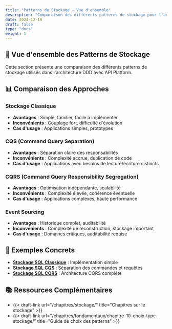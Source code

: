 ```yaml
---
title: "Patterns de Stockage - Vue d'ensemble"
description: "Comparaison des différents patterns de stockage pour l'architecture DDD"
date: 2024-12-19
draft: false
type: "docs"
weight: 1
---
```


## 🎯 **Vue d'ensemble des Patterns de Stockage**

Cette section présente une comparaison des différents patterns de stockage utilisés dans l'architecture DDD avec API Platform.

## 📊 **Comparaison des Approches**

### **Stockage Classique**
- **Avantages** : Simple, familier, facile à implémenter
- **Inconvénients** : Couplage fort, difficulté d'évolution
- **Cas d'usage** : Applications simples, prototypes

### **CQS (Command Query Separation)**
- **Avantages** : Séparation claire des responsabilités
- **Inconvénients** : Complexité accrue, duplication de code
- **Cas d'usage** : Applications avec besoins de lecture/écriture distincts

### **CQRS (Command Query Responsibility Segregation)**
- **Avantages** : Optimisation indépendante, scalabilité
- **Inconvénients** : Complexité élevée, cohérence éventuelle
- **Cas d'usage** : Applications complexes, haute performance

### **Event Sourcing**
- **Avantages** : Historique complet, auditabilité
- **Inconvénients** : Complexité de reconstruction, stockage important
- **Cas d'usage** : Domaines critiques, auditabilité requise

## 🔗 **Exemples Concrets**

- **[Stockage SQL Classique](/examples/stockage-sql-classique/)** : Implémentation simple
- **[Stockage SQL CQS](/examples/stockage-sql-cqs/)** : Séparation des commandes et requêtes
- **[Stockage SQL CQRS](/examples/stockage-sql-cqrs/)** : Architecture CQRS complète

## 📚 **Ressources Complémentaires**

- {{< draft-link url="/chapitres/stockage/" title="Chapitres sur le stockage" >}}
- {{< draft-link url="/chapitres/fondamentaux/chapitre-10-choix-type-stockage/" title="Guide de choix des patterns" >}}
